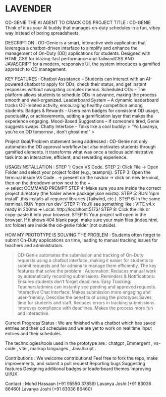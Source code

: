 # LAVENDER
OD-GENIE THE AI AGENT TO CRACK ODS
PROJECT TITLE : OD-GENIE 
Think of it as your AI buddy that manages on-duty schedules in a fun, vibey way instead of boring spreadsheets.


DESCRIPTION : 
OD-Genie is a smart, interactive web application that leverages a chatbot-driven interface to simplify and enhance the management of On-Duty (OD) applications for students. Designed with HTML,CSS for blazing-fast performance and TailwindCSS AND JAVASCRIPT for a modern, responsive UI, the system introduces a gamified approach to OD management.

KEY FEATURES :
Chatbot Assistance – Students can interact with an AI-powered chatbot to apply for ODs, check their status, and get instant responses without navigating complex menus.
Scheduled ODs – The platform allows students to schedule ODs in advance, making the process smooth and well-organized.
Leaderboard System – A dynamic leaderboard tracks OD-related activity, encouraging healthy competition among students.
Badges & Rewards – Users earn badges for consistent OD usage, punctuality, or achievements, adding a gamification layer that makes the experience engaging.
Mood-Based Suggestions – If someone’s tired, Genie suggests swaps.
Chatty Interface – Talks like a cool buddy:
     > “Yo Lavanya, you’re on OD tomorrow , don’t ghost me!” > 


Project Goal/Problem statement being addressed : OD-Genie not only automates the OD approval workflow but also motivates students through gamified elements. It transforms what was once a tedious administrative task into an interactive, efficient, and rewarding experience.


USAGE/INSTALLATION : 
STEP 1: Open VS Code.
STEP 2: Click File → Open Folder and select your project folder (e.g., teamproj).
STEP 3: Open the terminal inside VS Code .
   → present on the navbar 
   → click on new terminal, then on the dropdown arrow next to the +  
   → select COMMAND PROMPT 
STEP 4: Make sure you are inside the correct project directory (the folder where package.json exists).
STEP 5: RUN  'npm install' ,this installs all required libraries (Tailwind, etc.).
STEP 6: In the same terminal, RUN  'npm run dev' 
STEP 7: You’ll see something like : 
     VITE v4.x ready in 200ms
➜  Local: http://localhost:5173/
STEP 8: Click the link or copy–paste it into your browser.
STEP 9: Your project will open in the browser.
If it shows 404 blank page, make sure your main files (index.html, src folder) are inside the od-genie folder (not outside).

HOW MY PROTOTYPE IS SOLVING THE PROBLEM : 
Students often forget to submit On-Duty applications on time, leading to manual tracking issues for teachers and administrators.
>OD-Genie automates the submission and tracking of On-Duty requests using a chatbot interface, making it easier for students to submit requests and for admins to manage them efficiently. The key features that solve the problem :
Automation: Reduces manual work by automatically recording submissions.
Reminders & Notifications: Ensures students don’t forget deadlines.
Easy Tracking: Teachers/admins can instantly see pending and approved requests.
Interactive Chat Interface: Makes submission more engaging and user-friendly.
Describe the benefits of using the prototype:
Saves time for students and staff.
Reduces errors in tracking submissions.
Improves compliance with deadlines.
Makes the process more fun and interactive.

Current Progress Status : We are finished with a chatbot which has saved entries and their od schedules and we are yet to work on real time input entries and their schedules.

The technologies/tools used in the prototype are : chatgpt ,Emmergent , vs-code , vite , markup languages , JavaScript .

Contributions : We welcome contributions! Feel free to fork the repo, make improvements, and submit a pull request
Reporting bugs
Suggesting features
Designing additional badges or leaderboard themes
Improving UI/UX

Contact : Mohd Hassaan  (+91 95550 37859)
          Lavanya Joshi (+91 83036 86460)
          Lavanya Joshi (+91 83036 86460)

